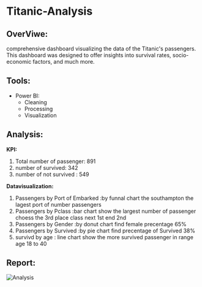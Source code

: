 # Titanic-Analysis

## OverViwe:
  comprehensive dashboard visualizing the data of the Titanic's passengers. 
  This dashboard was designed to offer insights into survival rates, socio-economic factors, and much more.

## Tools:
  - Power BI:
      * Cleaning
      * Processing
      * Visualization
## Analysis:
**KPI:**
1. Total number of passenger: 891
2. number of survived: 342
3. number of not survived : 549

**Datavisualization:**
1. Passengers by Port of  Embarked :by funnal chart the southampton the lagest port of number passengers
2. Passengers by Pclass :bar chart show the largest number of passenger choess the 3rd place class next 1st end 2nd
3. Passengers by Gender :by donut chart find female precentage 65%
4. Passengers by Survived :by pie chart find  precentage of Survived   38%
5. survivd by age : line chart show the more survived passenger in range age 18 to 40
## Report:
![Analysis](https://github.com/fatma-ahme/Titanic-passengers-Power-BI/blob/main/DashBoard.PNG)
  
  
    
